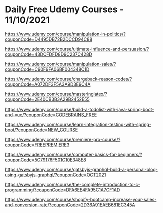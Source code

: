 # Daily Free Udemy Courses - 11/10/2021

https://www.udemy.com/course/manipulation-in-politics/?couponCode=D4495DB72B2DCCD94C88
https://www.udemy.com/course/ultimate-influence-and-persuasion/?couponCode=43DCFDFD8D9C237C428D
https://www.udemy.com/course/manipulation-sales/?couponCode=C90F9FA06BF004348C1D
https://www.udemy.com/course/chargeback-reason-codes/?couponCode=A072DF3F5A3A9D3E9C4A
https://www.udemy.com/course/masteringlatex/?couponCode=2E40CB3B3A29B2452E55
https://www.udemy.com/course/build-a-todolist-with-java-spring-boot-and-vue/?couponCode=CODEBRAINS_FREE
https://www.udemy.com/course/learn-integration-testing-with-spring-boot/?couponCode=NEW_COURSE
https://www.udemy.com/course/premiere-pro-course/?couponCode=FREEPREMIERE3
https://www.udemy.com/course/computer-basics-for-beginners/?couponCode=5C79176F501C10E348E8
https://www.udemy.com/course/gatsbyjs-graphql-build-a-personal-blog-using-gatsbyjs-graphql/?couponCode=OCT2021
https://www.udemy.com/course/the-complete-introduction-to-c-programming/?couponCode=DFA6EE4FA95C1A7CF1AD
https://www.udemy.com/course/shopify-bootcamp-increase-your-sales-and-conversion-rate/?couponCode=2D36A91EAEB681EC345A
